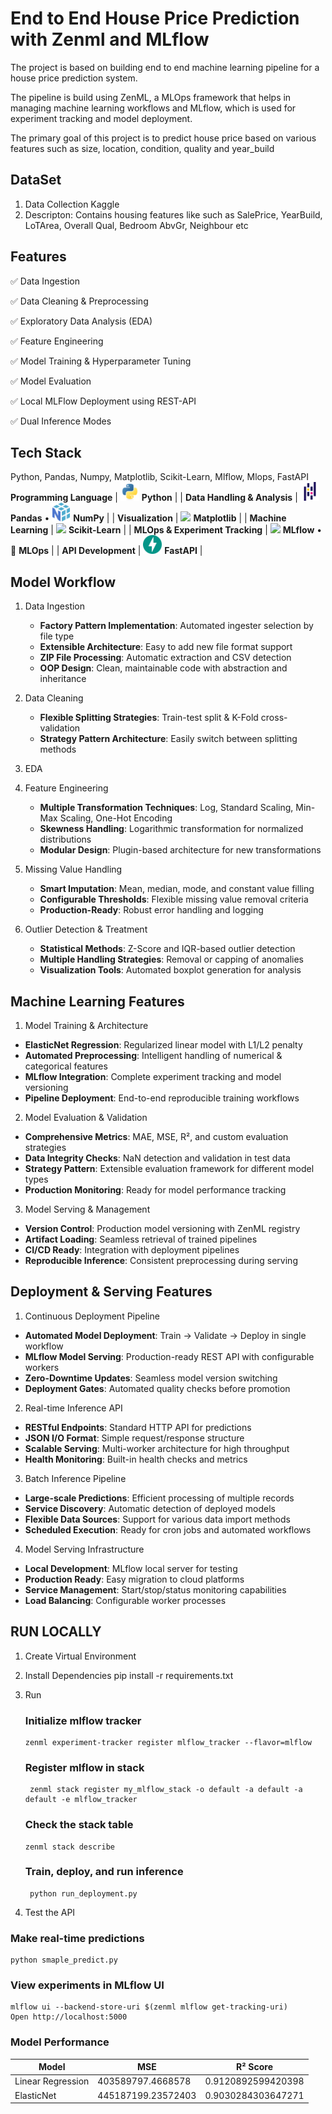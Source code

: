 # End to End House Price Prediction with Zenml and MLflow #

The project is based on building end to end machine learning pipeline for a house price prediction system.

The pipeline is build using ZenML, a MLOps framework that helps in managing machine learning workflows and MLflow, which is used for experiment tracking and model deployment.

The primary goal of this project is to predict house price based on various features such as size, location, condition, quality and year_build

## DataSet ##
1. Data Collection 
  Kaggle 
2. Descripton: Contains housing features like such as 
  SalePrice, YearBuild, LoTArea, Overall Qual, Bedroom AbvGr,    Neighbour etc

## Features ##
✅ Data Ingestion 

✅ Data Cleaning & Preprocessing

✅ Exploratory Data Analysis (EDA)

✅ Feature Engineering

✅ Model Training & Hyperparameter Tuning

✅ Model Evaluation

✅ Local MLFlow Deployment using REST-API

✅ Dual Inference Modes


## Tech Stack ##
Python, Pandas, Numpy, Matplotlib, Scikit-Learn, Mlflow, Mlops, FastAPI
**Programming Language** | <img src="https://raw.githubusercontent.com/devicons/devicon/master/icons/python/python-original.svg" width="30"/> **Python** |
| **Data Handling & Analysis** | <img src="https://raw.githubusercontent.com/devicons/devicon/master/icons/pandas/pandas-original.svg" width="30"/> **Pandas**  •  <img src="https://raw.githubusercontent.com/devicons/devicon/master/icons/numpy/numpy-original.svg" width="30"/> **NumPy** |
| **Visualization** | <img src="https://matplotlib.org/stable/_static/images/logo2.svg" width="30"/> **Matplotlib** |
| **Machine Learning** | <img src="https://upload.wikimedia.org/wikipedia/commons/0/05/Scikit_learn_logo_small.svg" width="40"/> **Scikit-Learn** |
| **MLOps & Experiment Tracking** | <img src="https://mlflow.org/images/MLflow-logo-final-black.png" width="50"/> **MLflow**  •  🧩 **MLOps** |
| **API Development** | <img src="https://raw.githubusercontent.com/devicons/devicon/master/icons/fastapi/fastapi-original.svg" width="30"/> **FastAPI** |

## Model Workflow ##
1. Data Ingestion
    - **Factory Pattern Implementation**: Automated ingester selection by file type
    - **Extensible Architecture**: Easy to add new file format support
    - **ZIP File Processing**: Automatic extraction and CSV detection
    - **OOP Design**: Clean, maintainable code with abstraction and inheritance

2. Data Cleaning
    - **Flexible Splitting Strategies**: Train-test split & K-Fold cross-validation
    - **Strategy Pattern Architecture**: Easily switch between splitting methods

3. EDA

5. Feature Engineering
    - **Multiple Transformation Techniques**: Log, Standard Scaling, Min-Max Scaling, One-Hot Encoding
    - **Skewness Handling**: Logarithmic transformation for normalized distributions
    - **Modular Design**: Plugin-based architecture for new transformations
      
6. Missing Value Handling
    - **Smart Imputation**: Mean, median, mode, and constant value filling
    - **Configurable Thresholds**: Flexible missing value removal criteria
    - **Production-Ready**: Robust error handling and logging
    
7. Outlier Detection & Treatment
    - **Statistical Methods**: Z-Score and IQR-based outlier detection
    - **Multiple Handling Strategies**: Removal or capping of anomalies
    - **Visualization Tools**: Automated boxplot generation for analysis


## Machine Learning Features ##

1. Model Training & Architecture
  - **ElasticNet Regression**: Regularized linear model with L1/L2 penalty
  - **Automated Preprocessing**: Intelligent handling of numerical & categorical features
  - **MLflow Integration**: Complete experiment tracking and model versioning
  - **Pipeline Deployment**: End-to-end reproducible training workflows

2. Model Evaluation & Validation
  - **Comprehensive Metrics**: MAE, MSE, R², and custom evaluation strategies
  - **Data Integrity Checks**: NaN detection and validation in test data
  - **Strategy Pattern**: Extensible evaluation framework for different model types
  - **Production Monitoring**: Ready for model performance tracking

3. Model Serving & Management
  - **Version Control**: Production model versioning with ZenML registry
  - **Artifact Loading**: Seamless retrieval of trained pipelines
  - **CI/CD Ready**: Integration with deployment pipelines
  - **Reproducible Inference**: Consistent preprocessing during serving

## Deployment & Serving Features ##

1. Continuous Deployment Pipeline
  - **Automated Model Deployment**: Train → Validate → Deploy in single workflow
  - **MLflow Model Serving**: Production-ready REST API with configurable workers
  - **Zero-Downtime Updates**: Seamless model version switching
  - **Deployment Gates**: Automated quality checks before promotion

2. Real-time Inference API
  - **RESTful Endpoints**: Standard HTTP API for predictions
  - **JSON I/O Format**: Simple request/response structure
  - **Scalable Serving**: Multi-worker architecture for high throughput
  - **Health Monitoring**: Built-in health checks and metrics

3. Batch Inference Pipeline
  - **Large-scale Predictions**: Efficient processing of multiple records
  - **Service Discovery**: Automatic detection of deployed models
  - **Flexible Data Sources**: Support for various data import methods
  - **Scheduled Execution**: Ready for cron jobs and automated workflows

4. Model Serving Infrastructure
  - **Local Development**: MLflow local server for testing
  - **Production Ready**: Easy migration to cloud platforms
  - **Service Management**: Start/stop/status monitoring capabilities
  - **Load Balancing**: Configurable worker processes

## RUN LOCALLY ##
1. Create Virtual Environment

3. Install Dependencies
  pip install -r requirements.txt

4. Run
    
   ### Initialize mlflow tracker
       zenml experiment-tracker register mlflow_tracker --flavor=mlflow
   
   ### Register mlflow in stack
        zenml stack register my_mlflow_stack -o default -a default -a default -e mlflow_tracker

   ### Check the stack table
       zenml stack describe      

   ### Train, deploy, and run inference
        python run_deployment.py
   
5. Test the API
  ### Make real-time predictions
    python smaple_predict.py

  ### View experiments in MLflow UI
    mlflow ui --backend-store-uri $(zenml mlflow get-tracking-uri)
    Open http://localhost:5000

  ### Model Performance
| Model | MSE | R² Score |
|--------|------|----------|
| Linear Regression | 403589797.4668578 |  0.9120892599420398 |
| ElasticNet | 445187199.23572403 | 0.9030284303647271 |



    



